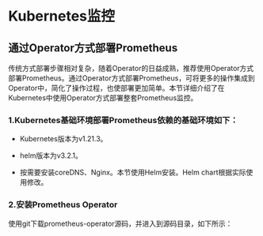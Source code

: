 # Kubernetes监控



## 通过Operator方式部署Prometheus

传统方式部署步骤相对复杂，随着Operator的日益成熟，推荐使用Operator方式部署Prometheus。通过Operator方式部署Prometheus，可将更多的操作集成到Operator中，简化了操作过程，也使部署更加简单。本节详细介绍了在Kubernetes中使用Operator方式部署整套Prometheus监控。



### 1.Kubernetes基础环境部署Prometheus依赖的基础环境如下：

- Kubernetes版本为v1.21.3。

- helm版本为v3.2.1。

- 按需要安装coreDNS、Nginx。本节使用Helm安装。Helm chart根据实际使用修改。

  




### 2.安装Prometheus Operator

使用git下载prometheus-operator源码，并进入到源码目录，如下所示：

